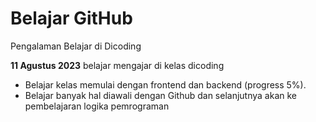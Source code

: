 # Belajar GitHub
Pengalaman Belajar di Dicoding

**11 Agustus 2023**
belajar mengajar di kelas dicoding
* Belajar kelas memulai dengan frontend dan backend (progress 5%).
* Belajar banyak hal diawali dengan Github dan selanjutnya akan ke pembelajaran logika pemrograman
